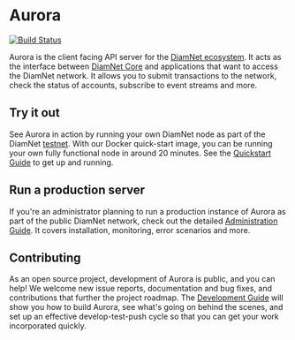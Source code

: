 # Aurora
[![Build Status](https://circleci.com/gh/diamnet/go.svg?style=shield)](https://circleci.com/gh/diamnet/go)

Aurora is the client facing API server for the [DiamNet ecosystem](https://www.diamnet.org/developers/guides/get-started/).  It acts as the interface between [DiamNet Core](https://www.diamnet.org/developers/diamnet-core/software/admin.html) and applications that want to access the DiamNet network. It allows you to submit transactions to the network, check the status of accounts, subscribe to event streams and more.

## Try it out
See Aurora in action by running your own DiamNet node as part of the DiamNet [testnet](https://www.diamnet.org/developers/guides/concepts/test-net.html). With our Docker quick-start image, you can be running your own fully functional node in around 20 minutes. See the [Quickstart Guide](internal/docs/quickstart.md) to get up and running.

## Run a production server
If you're an administrator planning to run a production instance of Aurora as part of the public DiamNet network, check out the detailed [Administration Guide](internal/docs/admin.md). It covers installation, monitoring, error scenarios and more.

## Contributing
As an open source project, development of Aurora is public, and you can help! We welcome new issue reports, documentation and bug fixes, and contributions that further the project roadmap. The [Development Guide](internal/docs/developing.md) will show you how to build Aurora, see what's going on behind the scenes, and set up an effective develop-test-push cycle so that you can get your work incorporated quickly.
